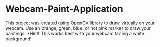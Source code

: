 # Webcam-Paint-Application
 
This project was created using OpenCV library to draw virtually on your webcam. Use an orange, green, blue, or hot pink marker to draw your paintings. *Hint! This works best with your webcam facing a white background!
